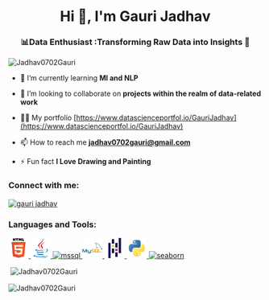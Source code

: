 <h1 align="center">Hi 👋, I'm Gauri Jadhav</h1>
<h3 align="center">📊Data Enthusiast :Transforming Raw Data into Insights 🚀</h3>

<p align="left"> <img src="https://komarev.com/ghpvc/?username=Jadhav0702Gauri&label=Profile%20views&color=0e75b6&style=flat" alt="Jadhav0702Gauri" /> </p>

- 🌱 I’m currently learning **Ml and NLP**

- 👯 I’m looking to collaborate on **projects within the realm of data-related work**

- 👨‍💻 My portfolio [https://www.datascienceportfol.io/GauriJadhav](https://www.datascienceportfol.io/GauriJadhav)

- 📫 How to reach me **jadhav0702gauri@gmail.com**

- ⚡ Fun fact **I Love Drawing and Painting**

<h3 align="left">Connect with me:</h3>
<p align="left">
<a href="https://linkedin.com/in/gauri jadhav" target="blank"><img align="center" src="https://raw.githubusercontent.com/rahuldkjain/github-profile-readme-generator/master/src/images/icons/Social/linked-in-alt.svg" alt="gauri jadhav" height="30" width="40" /></a>
</p>

<h3 align="left">Languages and Tools:</h3>
<p align="left"> <a href="https://www.w3.org/html/" target="_blank" rel="noreferrer"> <img src="https://raw.githubusercontent.com/devicons/devicon/master/icons/html5/html5-original-wordmark.svg" alt="html5" width="40" height="40"/> </a> <a href="https://www.java.com" target="_blank" rel="noreferrer"> <img src="https://raw.githubusercontent.com/devicons/devicon/master/icons/java/java-original.svg" alt="java" width="40" height="40"/> </a> <a href="https://www.microsoft.com/en-us/sql-server" target="_blank" rel="noreferrer"> <img src="https://www.svgrepo.com/show/303229/microsoft-sql-server-logo.svg" alt="mssql" width="40" height="40"/> </a> <a href="https://www.mysql.com/" target="_blank" rel="noreferrer"> <img src="https://raw.githubusercontent.com/devicons/devicon/master/icons/mysql/mysql-original-wordmark.svg" alt="mysql" width="40" height="40"/> </a> <a href="https://pandas.pydata.org/" target="_blank" rel="noreferrer"> <img src="https://raw.githubusercontent.com/devicons/devicon/2ae2a900d2f041da66e950e4d48052658d850630/icons/pandas/pandas-original.svg" alt="pandas" width="40" height="40"/> </a> <a href="https://www.python.org" target="_blank" rel="noreferrer"> <img src="https://raw.githubusercontent.com/devicons/devicon/master/icons/python/python-original.svg" alt="python" width="40" height="40"/> </a> <a href="https://seaborn.pydata.org/" target="_blank" rel="noreferrer"> <img src="https://seaborn.pydata.org/_images/logo-mark-lightbg.svg" alt="seaborn" width="40" height="40"/> </a> </p>

<p>&nbsp;<img align="center" src="https://github-readme-stats.vercel.app/api?username=Jadhav0702Gauri&show_icons=true&locale=en" alt="Jadhav0702Gauri" /></p>

<p><img align="center" src="https://github-readme-streak-stats.herokuapp.com/?user=Jadhav0702Gauri&" alt="Jadhav0702Gauri" /></p>
